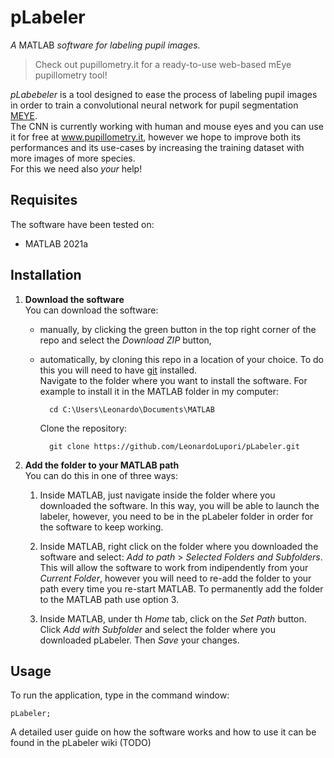 # pLabeler  
*A* MATLAB *software for labeling pupil images.*
>Check out pupillometry.it for a ready-to-use web-based mEye pupillometry tool!  

*pLabebeler* is a tool designed to ease the process of labeling pupil images in order to train a convolutional neural network for pupil segmentation [MEYE](https://github.com/fabiocarrara/meye).  
The CNN is currently working with human and mouse eyes and you can use it for free at www.pupillometry.it, however we hope to improve both its performances and its use-cases by increasing the training dataset with more images of more species.  
For this we need also *your* help!

## Requisites
The software have been tested on: 
- MATLAB 2021a

## Installation
1. **Download the software**  
You can download the software: 
    - manually, by clicking the green button in the top right corner of the repo and select the *Download ZIP* button,
    - automatically, by cloning this repo in a location of your choice. To do this you will need to have [git](https://git-scm.com/) installed.  
    Navigate to the folder where you want to install the software. For example to install it in the MATLAB folder in my computer:

            cd C:\Users\Leonardo\Documents\MATLAB

        Clone the repository:

            git clone https://github.com/LeonardoLupori/pLabeler.git

2. **Add the folder to your MATLAB path**  
You can do this in one of three ways:  

    1. Inside MATLAB, just navigate inside the folder where you downloaded the software. In this way, you will be able to launch the labeler, however, you need to be in the pLabeler folder in order for the software to keep working.

    2. Inside MATLAB, right click on the folder where you downloaded the software and select: *Add to path* > *Selected Folders and Subfolders*.  
    This will allow the software to work from indipendently from your *Current Folder*, however you will need to re-add the folder to your path every time you re-start MATLAB. To permanently add the folder to the MATLAB path use option 3.

    3. Inside MATLAB, under th *Home* tab, click on the *Set Path* button. Click *Add with Subfolder* and select the folder where you downloaded pLabeler. Then *Save* your changes.

## Usage
To run the application, type in the command window:

    pLabeler;

A detailed user guide on how the software works and how to use it can be found in the pLabeler wiki (TODO)